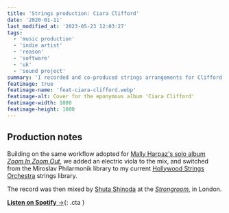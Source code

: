 ```yaml
---
title: 'Strings production: Ciara Clifford'
date: '2020-01-11'
last_modified_at: '2023-05-23 12:03:27'
tags:
  - 'music production'
  - 'indie artist'
  - 'reason'
  - 'software'
  - 'uk'
  - 'sound project'
summary: 'I recorded and co-produced strings arrangements for Clifford’s eponymous debut album, in collaboration with Paolo Clementi.'
featimage: true
featimage-name: 'feat-ciara-clifford.webp'
featimage-alt: Cover for the eponymous album 'Ciara Clifford'
featimage-width: 1000
featimage-height: 1000
---
```

## Production notes

Building on the same workflow adopted for [Mally Harpaz's solo album _Zoom In Zoom Out_](/blog/strings-production-for-mally-harpaz-solo-album/), we added an electric viola to the mix, and switched from the Miroslav Philarmonik library to my current [Hollywood Strings Orchestra](https://www.soundsonline.com/orchestral/hollywood-orchestra-opus-edition) strings library.

The record was then mixed by [Shuta Shinoda](https://www.soundonsound.com/people/talkback-shuta-shinoda) at the [_Strongroom_](https://www.strongroom.com/), in London.

[**Listen on Spotify**&nbsp;&rarr;](https://open.spotify.com/album/4jaYdZbqJG4JVJrUVujqV7?go=1&sp_cid=a0e6dbdfd3340cbc5be1a1ac79e38591&utm_source=embed_player_p&utm_medium=desktop){: .cta }